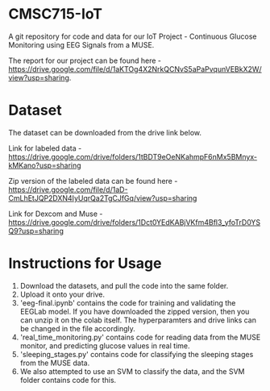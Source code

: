 # CMSC715-IoT
A git repository for code and data for our IoT Project - Continuous Glucose Monitoring using EEG Signals from a MUSE.

The report for our project can be found here - https://drive.google.com/file/d/1aKTOg4X2NrkQCNvS5aPaPvqunVEBkX2W/view?usp=sharing.

# Dataset
The dataset can be downloaded from the drive link below.

Link for labeled data - https://drive.google.com/drive/folders/1tBDT9eOeNKahmpF6nMx5BMnyx-kMKano?usp=sharing

Zip version of the labeled data can be found here - https://drive.google.com/file/d/1aD-CmLhEtJQP2DXN4IyUqrQa2TgCJfGq/view?usp=sharing

Link for Dexcom and Muse - https://drive.google.com/drive/folders/1Dct0YEdKABjVKfm4Bfl3_yfoTrD0YSQ9?usp=sharing

# Instructions for Usage
1. Download the datasets, and pull the code into the same folder.
2. Upload it onto your drive.
3. 'eeg-final.ipynb' contains the code for training and validating the EEGLab model. If you have downloaded the zipped version, then you can unzip it on the colab itself. The hyperparamters and drive links can be changed in the file accordingly.
4. 'real_time_monitoring.py' contains code for reading data from the MUSE monitor, and predicting glucose values in real time.
5. 'sleeping_stages.py' contains code for classifying the sleeping stages from the MUSE data.
6. We also attempted to use an SVM to classify the data, and the SVM folder contains code for this.
